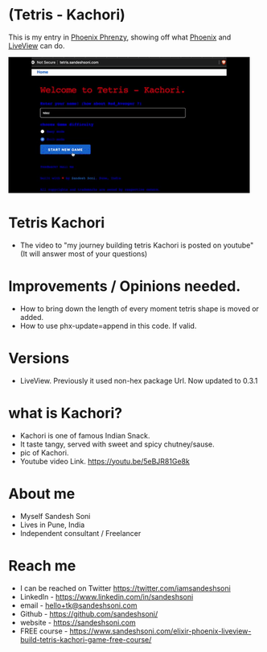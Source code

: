 # (Tetris - Kachori)

This is my entry in [Phoenix Phrenzy](https://phoenixphrenzy.com), showing off what [Phoenix](https://phoenixframework.org/) and [LiveView](https://github.com/phoenixframework/phoenix_live_view) can do.

![Tetris Kachori Game Preview](assets/static/images/tetris-kachori-gig.gif "Tetris Kachori")

# Tetris Kachori
- The video to "my journey building tetris Kachori is posted on youtube" (It will answer most of your questions)

# Improvements / Opinions needed.
- How to bring down the length of every moment tetris shape is moved or added.
- How to use phx-update=append in this code. If valid.

# Versions
- LiveView. Previously it used non-hex package Url. Now updated to 0.3.1

# what is Kachori?
- Kachori is one of famous Indian Snack.
- It taste tangy, served with sweet and spicy chutney/sause.
- pic of Kachori.
- Youtube video Link. https://youtu.be/5eBJR81Ge8k

# About me
- Myself Sandesh Soni
- Lives in Pune, India
- Independent consultant / Freelancer

# Reach me
- I can be reached on Twitter https://twitter.com/iamsandeshsoni
- LinkedIn - https://www.linkedin.com/in/sandeshsoni
- email - hello+tk@sandeshsoni.com
- Github - https://github.com/sandeshsoni/
- website - https://sandeshsoni.com
- FREE course - https://www.sandeshsoni.com/elixir-phoenix-liveview-build-tetris-kachori-game-free-course/


